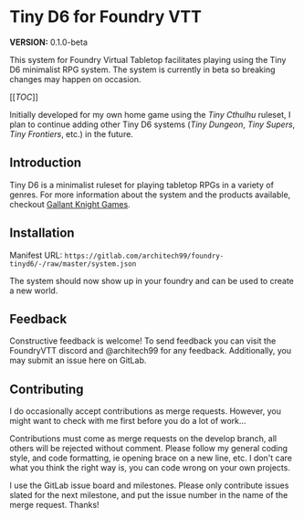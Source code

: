 # Tiny D6 for Foundry VTT

**VERSION:** 0.1.0-beta

This system for Foundry Virtual Tabletop facilitates playing using the Tiny D6 minimalist RPG system. The system is currently in beta so breaking changes may happen on occasion.

[[_TOC_]]

Initially developed for my own home game using the <cite>Tiny Cthulhu</cite> ruleset, I plan to continue adding other Tiny D6 systems (<cite>Tiny Dungeon</cite>, <cite>Tiny Supers</cite>, <cite>Tiny Frontiers</cite>, etc.) in the future.

## Introduction

Tiny D6 is a minimalist ruleset for playing tabletop RPGs in a variety of genres. For more information about the system and the products available, checkout [Gallant Knight Games](https://www.gallantknightgames.com/tinyd6/).

## Installation

Manifest URL: `https://gitlab.com/architech99/foundry-tinyd6/-/raw/master/system.json`

The system should now show up in your foundry and can be used to create a new world.

## Feedback

Constructive feedback is welcome! To send feedback you can visit the FoundryVTT discord and @architech99 for any feedback. Additionally, you may submit an issue here on GitLab.

## Contributing

I do occasionally accept contributions as merge requests.  However, you might want to check with me first
before you do a lot of work...

Contributions must come as merge requests on the develop branch, all others will be rejected without comment. Please follow my general coding style, and code formatting, ie opening brace on a new line, etc.  I don't care what 
you think the right way is, you can code wrong on your own projects.

I use the GitLab issue board and milestones.  Please only contribute issues slated for the next milestone, and put
the issue number in the name of the merge request.  Thanks!
